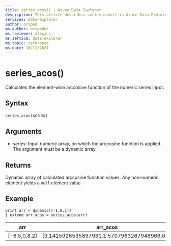 ```yaml
---
title: series_acos() - Azure Data Explorer
description: This article describes series_acos() in Azure Data Explorer.
services: data-explorer
author: orspod
ms.author: orspodek
ms.reviewer: alexans
ms.service: data-explorer
ms.topic: reference
ms.date: 10/11/2021
---
```

# series_acos()

Calculates the element-wise arccosine function of the numeric series input.

## Syntax

`series_acos(`*series*`)`

## Arguments

* *series*: Input numeric array, on which the arccosine function is applied. The argument must be a dynamic array. 

## Returns

Dynamic array of calculated arccosine function values. Any non-numeric element yields a `null` element value.

## Example

<!-- csl: https://help.kusto.windows.net/Samples -->
```kusto
print arr = dynamic([-1,0,1])
| extend arr_acos = series_acos(arr)
```

|arr|arr_acos|
|---|---|
|[-6.5,0,8.2]|[3.1415926535897931,1.5707963267948966,0.0]|
